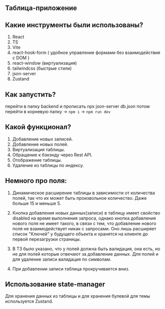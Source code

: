 ## Таблица-приложение

## Какие инструменты были использованы? 

1. React
2. TS
3. Vite
4. react-hook-form ( удобное управление формами без взаимодействия с DOM )
5. react-window (виртуализация) 
6. tailwindcss (быстрые стили)
7. json-server
8. Zustand

## Как запустить?

перейти в папку backend и прописать npx json-server db.json
потом перейти в корневую папку -> `npm i` -> `npm run dev`

## Какой функционал?

  1. Добавление новых записей.
  2. Добавление новых полей.
  3. Виртуализация таблицы.
  4. Обращение к бэкэнду через Rest API.
  5. Отображение таблицы.
  6. Удаление из таблицы по индексу.

## Немного про поля:

  1. Динамическое расширение таблицы в зависимости от количества полей, так что их может быть произвольное количество. Даже больше 15 и меньше 5. 

  2. Кнопка добавления новых данных(записи) в таблицу имеет свойство disabled на время выполнения запроса, однако кнопка добавления нового
  поля не имеет такого, в связи с тем, что добавление нового поля не взаимодействует никак с запросами. Оно лишь расширяет список "Ключей" у будущего объекта и хранятся на клиенте до первой перезагрузки страницы.

  3. В ТЗ было указано, что у полей должна быть валидация, она есть, но не для полей которые отвечают за добавление данных. Для полей и для удаление записи валидация по символам.
  
  4. При добавлении записи таблица прокручивается вниз.

## Использование state-manager
  Для хранения данных из таблицы и для хранения булевой для темы используется Zustand.